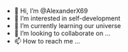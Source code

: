 - 👋 Hi, I’m @AlexanderX69
- 👀 I’m interested in self-development
- 🌱 I’m currently learning our universe
- 💞️ I’m looking to collaborate on ...
- 📫 How to reach me ...

<!---
AlexanderX69/AlexanderX69 is a ✨ special ✨ repository because its `README.md` (this file) appears on your GitHub profile.
You can click the Preview link to take a look at your changes.
--->
